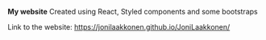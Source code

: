 **My website**
Created using React, Styled components and some bootstraps

Link to the website:
https://jonilaakkonen.github.io/JoniLaakkonen/
